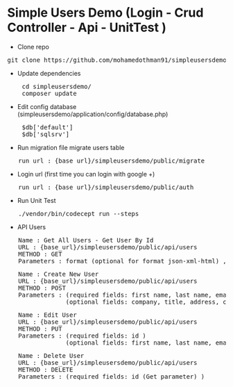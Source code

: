 # Simple Users Demo (Login - Crud Controller - Api - UnitTest )

- Clone repo 
<pre>
git clone https://github.com/mohamedothman91/simpleusersdemo.git
</pre>
- Update dependencies
<pre>
    cd simpleusersdemo/
    composer update
</pre>
- Edit config database (simpleusersdemo/application/config/database.php)
<pre>
    $db['default']
    $db['sqlsrv']
</pre>
- Run migration file migrate users table 
<pre>
   run url : {base_url}/simpleusersdemo/public/migrate
</pre>
- Login url (first time you can login with google +)
<pre>
   run url : {base_url}/simpleusersdemo/public/auth
</pre>
- Run Unit Test
<pre>
   ./vendor/bin/codecept run --steps
</pre>
- API Users
<pre>
   Name : Get All Users - Get User By Id
   URL : {base_url}/simpleusersdemo/public/api/users
   METHOD : GET
   Parameters : format (optional for format json-xml-html) , id (optional for filter user by id)
</pre>
<pre>
   Name : Create New User
   URL : {base_url}/simpleusersdemo/public/api/users
   METHOD : POST
   Parameters : (required fields: first name, last name, email and passowrd)
                (optional fields: company, title, address, country, city and phone)
</pre>
<pre>
   Name : Edit User
   URL : {base_url}/simpleusersdemo/public/api/users
   METHOD : PUT
   Parameters : (required fields: id )
                (optional fields: first name, last name, email and passowrd , company, title, address, country, city and phone)
</pre>
<pre>
   Name : Delete User
   URL : {base_url}/simpleusersdemo/public/api/users
   METHOD : DELETE
   Parameters : (required fields: id (Get parameter) )
</pre>